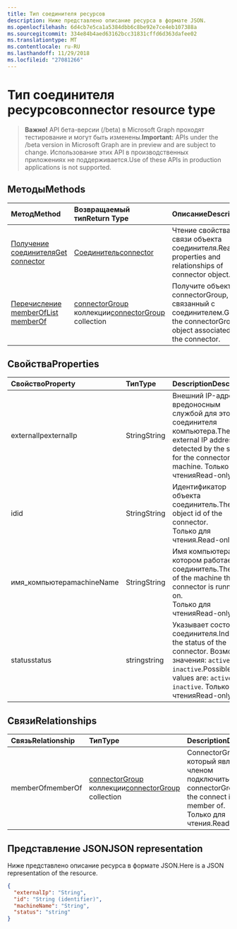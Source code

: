 ```yaml
---
title: Тип соединителя ресурсов
description: Ниже представлено описание ресурса в формате JSON.
ms.openlocfilehash: 6d4cb7e5ca1a5384dbb6c8be92e7ce4eb107388a
ms.sourcegitcommit: 334e84b4aed63162bcc31831cffd6d363dafee02
ms.translationtype: MT
ms.contentlocale: ru-RU
ms.lasthandoff: 11/29/2018
ms.locfileid: "27081266"
---
```

# <a name="connector-resource-type"></a><span data-ttu-id="e9353-103">Тип соединителя ресурсов</span><span class="sxs-lookup"><span data-stu-id="e9353-103">connector resource type</span></span>

> <span data-ttu-id="e9353-104">**Важно!** API бета-версии (/beta) в Microsoft Graph проходят тестирование и могут быть изменены.</span><span class="sxs-lookup"><span data-stu-id="e9353-104">**Important:** APIs under the /beta version in Microsoft Graph are in preview and are subject to change.</span></span> <span data-ttu-id="e9353-105">Использование этих API в производственных приложениях не поддерживается.</span><span class="sxs-lookup"><span data-stu-id="e9353-105">Use of these APIs in production applications is not supported.</span></span>

<!-- Not supported items
|[Create connectorGroup](../api/connector-post-memberof.md) |[connectorGroup](connectorgroup.md)| Associate a connector with a new connectorGroup by posting to the memberOf collection.|
|[Update](../api/connector-update.md) | [connector](connector.md)   | Connectors are created when they are registed with the tenant. |
|[Delete](../api/connector-delete.md) | None |Delete connector object. |

-->

## <a name="methods"></a><span data-ttu-id="e9353-106">Методы</span><span class="sxs-lookup"><span data-stu-id="e9353-106">Methods</span></span>

| <span data-ttu-id="e9353-107">Метод</span><span class="sxs-lookup"><span data-stu-id="e9353-107">Method</span></span>           | <span data-ttu-id="e9353-108">Возвращаемый тип</span><span class="sxs-lookup"><span data-stu-id="e9353-108">Return Type</span></span>    |<span data-ttu-id="e9353-109">Описание</span><span class="sxs-lookup"><span data-stu-id="e9353-109">Description</span></span>|
|:---------------|:--------|:----------|
|[<span data-ttu-id="e9353-110">Получение соединителя</span><span class="sxs-lookup"><span data-stu-id="e9353-110">Get connector</span></span>](../api/connector-get.md) | [<span data-ttu-id="e9353-111">Соединитель</span><span class="sxs-lookup"><span data-stu-id="e9353-111">connector</span></span>](connector.md) |<span data-ttu-id="e9353-112">Чтение свойства и связи объекта соединителя.</span><span class="sxs-lookup"><span data-stu-id="e9353-112">Read properties and relationships of connector object.</span></span>|
|[<span data-ttu-id="e9353-113">Перечисление memberOf</span><span class="sxs-lookup"><span data-stu-id="e9353-113">List memberOf</span></span>](../api/connector-list-memberof.md) |<span data-ttu-id="e9353-114">[connectorGroup](connectorgroup.md) коллекции</span><span class="sxs-lookup"><span data-stu-id="e9353-114">[connectorGroup](connectorgroup.md) collection</span></span>| <span data-ttu-id="e9353-115">Получите объект connectorGroup, связанный с соединителем.</span><span class="sxs-lookup"><span data-stu-id="e9353-115">Get the connectorGroup object associated with the connector.</span></span>|

## <a name="properties"></a><span data-ttu-id="e9353-116">Свойства</span><span class="sxs-lookup"><span data-stu-id="e9353-116">Properties</span></span>
| <span data-ttu-id="e9353-117">Свойство</span><span class="sxs-lookup"><span data-stu-id="e9353-117">Property</span></span>     | <span data-ttu-id="e9353-118">Тип</span><span class="sxs-lookup"><span data-stu-id="e9353-118">Type</span></span>   |<span data-ttu-id="e9353-119">Description</span><span class="sxs-lookup"><span data-stu-id="e9353-119">Description</span></span>|
|:---------------|:--------|:----------|
|<span data-ttu-id="e9353-120">externalIp</span><span class="sxs-lookup"><span data-stu-id="e9353-120">externalIp</span></span>|<span data-ttu-id="e9353-121">String</span><span class="sxs-lookup"><span data-stu-id="e9353-121">String</span></span>|<span data-ttu-id="e9353-122">Внешний IP-адрес как вредоносным службой для этого соединителя компьютера.</span><span class="sxs-lookup"><span data-stu-id="e9353-122">The external IP address as detected by the service for the connector machine.</span></span> <span data-ttu-id="e9353-123">Только для чтения</span><span class="sxs-lookup"><span data-stu-id="e9353-123">Read-only</span></span>|
|<span data-ttu-id="e9353-124">id</span><span class="sxs-lookup"><span data-stu-id="e9353-124">id</span></span>|<span data-ttu-id="e9353-125">String</span><span class="sxs-lookup"><span data-stu-id="e9353-125">String</span></span>| <span data-ttu-id="e9353-126">Идентификатор объекта соединитель.</span><span class="sxs-lookup"><span data-stu-id="e9353-126">The object id of the connector.</span></span> <BR><span data-ttu-id="e9353-127">Только для чтения.</span><span class="sxs-lookup"><span data-stu-id="e9353-127">Read-only.</span></span>|
|<span data-ttu-id="e9353-128">имя_компьютера</span><span class="sxs-lookup"><span data-stu-id="e9353-128">machineName</span></span>|<span data-ttu-id="e9353-129">String</span><span class="sxs-lookup"><span data-stu-id="e9353-129">String</span></span>| <span data-ttu-id="e9353-130">Имя компьютера, на котором работает соединитель.</span><span class="sxs-lookup"><span data-stu-id="e9353-130">The name of the machine that the connector is running on.</span></span> <BR><span data-ttu-id="e9353-131">Только для чтения</span><span class="sxs-lookup"><span data-stu-id="e9353-131">Read-only</span></span>|
|<span data-ttu-id="e9353-132">status</span><span class="sxs-lookup"><span data-stu-id="e9353-132">status</span></span>|<span data-ttu-id="e9353-133">string</span><span class="sxs-lookup"><span data-stu-id="e9353-133">string</span></span>| <span data-ttu-id="e9353-134">Указывает состояние соединителя.</span><span class="sxs-lookup"><span data-stu-id="e9353-134">Indicates the status of the connector.</span></span> <span data-ttu-id="e9353-135">Возможные значения: `active`, `inactive`.</span><span class="sxs-lookup"><span data-stu-id="e9353-135">Possible values are: `active`, `inactive`.</span></span> <span data-ttu-id="e9353-136">Только для чтения</span><span class="sxs-lookup"><span data-stu-id="e9353-136">Read-only</span></span> |

## <a name="relationships"></a><span data-ttu-id="e9353-137">Связи</span><span class="sxs-lookup"><span data-stu-id="e9353-137">Relationships</span></span>
| <span data-ttu-id="e9353-138">Связь</span><span class="sxs-lookup"><span data-stu-id="e9353-138">Relationship</span></span> | <span data-ttu-id="e9353-139">Тип</span><span class="sxs-lookup"><span data-stu-id="e9353-139">Type</span></span>   |<span data-ttu-id="e9353-140">Description</span><span class="sxs-lookup"><span data-stu-id="e9353-140">Description</span></span>|
|:---------------|:--------|:----------|
|<span data-ttu-id="e9353-141">memberOf</span><span class="sxs-lookup"><span data-stu-id="e9353-141">memberOf</span></span>|<span data-ttu-id="e9353-142">[connectorGroup](connectorgroup.md) коллекции</span><span class="sxs-lookup"><span data-stu-id="e9353-142">[connectorGroup](connectorgroup.md) collection</span></span>| <span data-ttu-id="e9353-143">ConnectorGroup, который является членом подключиться.</span><span class="sxs-lookup"><span data-stu-id="e9353-143">The connectorGroup that the connect is a member of.</span></span><br><span data-ttu-id="e9353-144">Только для чтения.</span><span class="sxs-lookup"><span data-stu-id="e9353-144">Read-only.</span></span> |

## <a name="json-representation"></a><span data-ttu-id="e9353-145">Представление JSON</span><span class="sxs-lookup"><span data-stu-id="e9353-145">JSON representation</span></span>

<span data-ttu-id="e9353-146">Ниже представлено описание ресурса в формате JSON.</span><span class="sxs-lookup"><span data-stu-id="e9353-146">Here is a JSON representation of the resource.</span></span>

<!-- {
  "blockType": "resource",
  "optionalProperties": [

  ],
  "@odata.type": "microsoft.graph.connector"
}-->

```json
{
  "externalIp": "String",
  "id": "String (identifier)",
  "machineName": "String",
  "status": "string"
}

```

<!-- uuid: 8fcb5dbc-d5aa-4681-8e31-b001d5168d79
2015-10-25 14:57:30 UTC -->
<!-- {
  "type": "#page.annotation",
  "description": "connector resource",
  "keywords": "",
  "section": "documentation",
  "tocPath": ""
}-->
